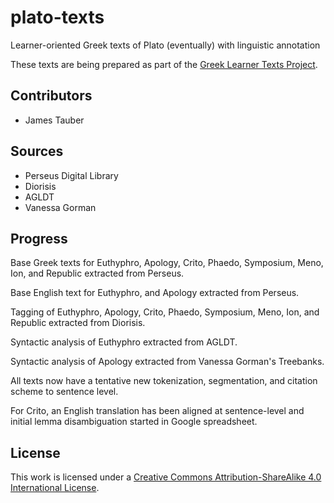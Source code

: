 # plato-texts

Learner-oriented Greek texts of Plato (eventually) with linguistic annotation

These texts are being prepared as part of the [Greek Learner Texts Project](https://greek-learner-texts.org/).

## Contributors

* James Tauber

## Sources

* Perseus Digital Library
* Diorisis
* AGLDT
* Vanessa Gorman

## Progress

Base Greek texts for Euthyphro, Apology, Crito, Phaedo, Symposium, Meno, Ion, and Republic extracted from Perseus.

Base English text for Euthyphro, and Apology extracted from Perseus.

Tagging of Euthyphro, Apology, Crito, Phaedo, Symposium, Meno, Ion, and Republic extracted from Diorisis.

Syntactic analysis of Euthyphro extracted from AGLDT.

Syntactic analysis of Apology extracted from Vanessa Gorman's Treebanks.

All texts now have a tentative new tokenization, segmentation, and citation scheme to sentence level.

For Crito, an English translation has been aligned at sentence-level and initial lemma disambiguation started in Google spreadsheet.

## License

This work is licensed under a [Creative Commons Attribution-ShareAlike 4.0 International License](http://creativecommons.org/licenses/by-sa/4.0/).
